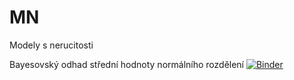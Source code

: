# MN
Modely s nerucitosti

Bayesovský odhad střední hodnoty normálního rozdělení
[![Binder](https://mybinder.org/badge_logo.svg)](https://mybinder.org/v2/gh/ea542/MN/main?labpath=normal_mu_interactive.ipynb)
